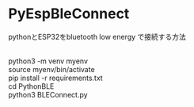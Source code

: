 # PyEspBleConnect
pythonとESP32をbluetooth low energy で接続する方法

<br>
python3 -m venv myenv<br>
source myenv/bin/activate<br>
pip install -r requirements.txt<br>
cd PythonBLE <br>
python3 BLEConnect.py<br> 